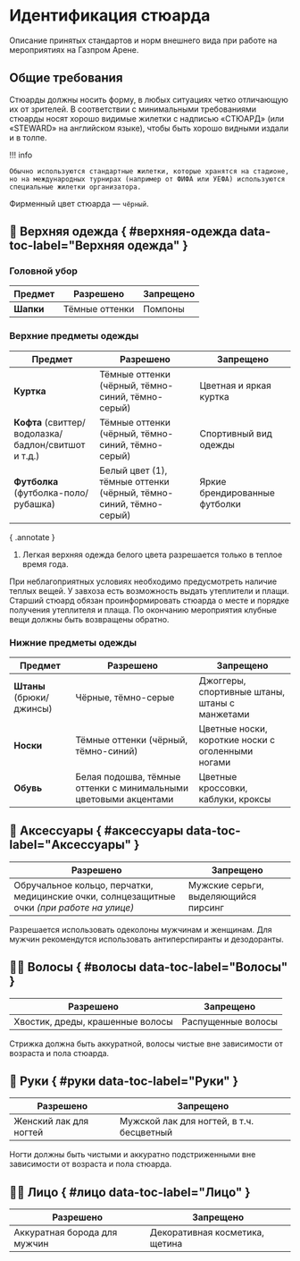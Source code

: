 # Идентификация стюарда

Описание принятых стандартов и норм внешнего вида при работе на мероприятиях на Газпром Арене.

## Общие требования

Стюарды должны носить форму, в любых ситуациях четко отличающую их от зрителей. В соответствии с минимальными требованиями стюарды носят хорошо видимые жилетки с надписью «СТЮАРД» (или «STEWARD» на английском языке), чтобы быть хорошо видными издали и в толпе.

!!! info

    Обычно используются стандартные жилетки, которые хранятся на стадионе, но на международных турнирах (например от ФИФА или УЕФА) используются специальные жилетки организатора.

Фирменный цвет стюарда — `чёрный`.

## 👕 Верхняя одежда { #верхняя-одежда data-toc-label="Верхняя одежда" }

### Головной убор

| Предмет | Разрешено | Запрещено |
| --- | --- | --- |
| **Шапки** | Тёмные оттенки | Помпоны | 

### Верхние предметы одежды

| Предмет | Разрешено | Запрещено |
| --- | --- | --- |
| **Куртка** | Тёмные оттенки (чёрный, тёмно-синий, тёмно-серый) | Цветная и яркая куртка | 
| **Кофта** (свиттер/водолазка/бадлон/свитшот и т.д.) | Тёмные оттенки (чёрный, тёмно-синий, тёмно-серый) | Спортивный вид одежды |
| **Футболка** (футболка-поло/рубашка) | Белый цвет (1), тёмные оттенки (чёрный, тёмно-синий, тёмно-серый) | Яркие брендированные футболки |
{ .annotate }

1. Легкая верхняя одежда белого цвета разрешается только в теплое время года.
    

При неблагоприятных условиях необходимо предусмотреть наличие теплых вещей. У завхоза есть возможность выдать утеплители и плащи. Старший стюард обязан проинформировать стюарда о месте и порядке получения утеплителя и плаща. По окончанию мероприятия клубные вещи должны быть возвращены обратно.

### Нижние предметы одежды

| Предмет | Разрешено | Запрещено |
| --- | --- | --- |
| **Штаны** (брюки/джинсы) | Чёрные, тёмно-серые | Джоггеры, спортивные штаны, штаны с манжетами |
| **Носки** | Тёмные оттенки (чёрный, тёмно-синий) | Цветные носки, короткие носки с оголенными ногами |
| **Обувь** | Белая подошва, тёмные оттенки с минимальными цветовыми акцентами | Цветные кроссовки, каблуки, кроксы |

## 💍 Аксессуары { #аксессуары data-toc-label="Аксессуары" }

| Разрешено | Запрещено |
| --- | --- |
| Обручальное кольцо, перчатки, медицинские очки, солнцезащитные очки *(при работе на улице)* | Мужские серьги, выделяющийся пирсинг | 

Разрешается использовать одеколоны мужчинам и женщинам. Для мужчин рекомендутся использовать антиперспиранты и дезодоранты.  

## 🙍‍♀️ Волосы { #волосы data-toc-label="Волосы" }

| Разрешено | Запрещено |
| --- | --- |
| Хвостик, дреды, крашенные волосы | Распущенные волосы | 

Стрижка должна быть аккуратной, волосы чистые вне зависимости от возраста и пола стюарда.

## 💅 Руки { #руки data-toc-label="Руки" }

| Разрешено | Запрещено |
| --- | --- |
| Женский лак для ногтей | Мужской лак для ногтей, в т.ч. бесцветный | 

Ногти должны быть чистыми и аккуратно подстриженными вне зависимости от возраста и пола стюарда.

## 🤵‍♂️ Лицо { #лицо data-toc-label="Лицо" }

| Разрешено | Запрещено |
| --- | --- |
| Аккуратная борода для мужчин | Декоративная косметика, щетина | 
